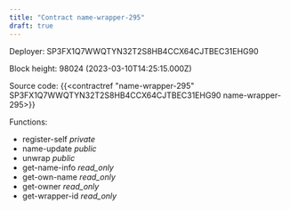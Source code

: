 ```yaml
---
title: "Contract name-wrapper-295"
draft: true
---
```

Deployer: SP3FX1Q7WWQTYN32T2S8HB4CCX64CJTBEC31EHG90


 



Block height: 98024 (2023-03-10T14:25:15.000Z)

Source code: {{<contractref "name-wrapper-295" SP3FX1Q7WWQTYN32T2S8HB4CCX64CJTBEC31EHG90 name-wrapper-295>}}

Functions:

* register-self _private_
* name-update _public_
* unwrap _public_
* get-name-info _read_only_
* get-own-name _read_only_
* get-owner _read_only_
* get-wrapper-id _read_only_
